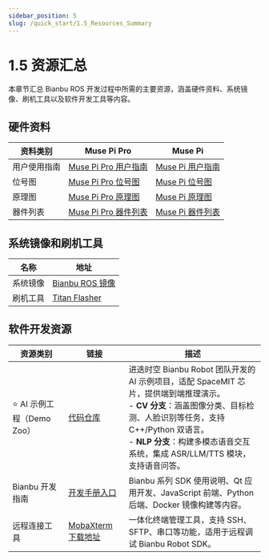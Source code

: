 ```yaml
---
sidebar_position: 5
slug: /quick_start/1.5_Resources_Summary
---
```


# 1.5 资源汇总

本章节汇总 Bianbu ROS 开发过程中所需的主要资源，涵盖硬件资料、系统镜像、刷机工具以及软件开发工具等内容。

## 硬件资料

| 资料类别     | Muse Pi Pro                                                  | Muse Pi                                                      |
| ------------ | ------------------------------------------------------------ | ------------------------------------------------------------ |
| 用户使用指南 | [Muse Pi Pro 用户指南](https://developer.spacemit.com/documentation?token=EIk1wVY9NinD95kMsw0cFM89npd) | [Muse Pi 用户指南](https://developer.spacemit.com/documentation?token=ZugWwIVmkiGNAik55hzc4C3Ln6d) |
| 位号图       | [Muse Pi Pro 位号图](https://developer.spacemit.com/documentation?token=F4ifwMgAGicRTKkoQRAc0HLrnWb) | [Muse Pi 位号图](https://developer.spacemit.com/documentation?token=Rih2wA6q5iXEMskSd8OcE486nIh) |
| 原理图       | [Muse Pi Pro 原理图](https://developer.spacemit.com/documentation?token=KuthwVxLFi0Vd6k2skvc4FOEnih&type=pdf) | [Muse Pi 原理图](https://developer.spacemit.com/documentation?token=En24wUYHjiTn34kuzqEcHvrVnDb&type=pdf) |
| 器件列表     | [Muse Pi Pro 器件列表](https://developer.spacemit.com/documentation?token=AIJKwYRsXiV6DWkrXvMcDi2Qnme&type=file) | [Muse Pi 器件列表](https://developer.spacemit.com/documentation?token=G3CVwYZukiMdpBk9db6cHp0Snjf) |

## 系统镜像和刷机工具

| 名称     | 地址                                                         |
| -------- | ------------------------------------------------------------ |
| 系统镜像 | [Bianbu ROS 镜像](https://archive.spacemit.com/ros2/bianbu-ros-images/v1.0/bianbu-24.04-ROS-lite-k1-dailybuild-20250711150556.zip) |
| 刷机工具 | [Titan Flasher](https://developer.spacemit.com/documentation?token=L0mXwA8GeiZBUFkaQZXceKaZn4g) |

## 软件开发资源

| 资源类别                  | 链接                                                         | 描述                                                         |
| ------------------------- | ------------------------------------------------------------ | ------------------------------------------------------------ |
| ⭐ AI 示例工程（Demo Zoo） | [代码仓库](https://gitee.com/bianbu/spacemit-demo.git)       | 进迭时空 Bianbu Robot 团队开发的 AI 示例项目，适配 SpaceMIT 芯片，提供端到端推理演示。<br />- **CV 分支**：涵盖图像分类、目标检测、人脸识别等任务，支持 C++/Python 双语言。<br />- **NLP 分支**：构建多模态语音交互系统，集成 ASR/LLM/TTS 模块，支持语音问答。 |
| Bianbu 开发指南           | [开发手册入口](https://bianbu.xyz/development)               | Bianbu 系列 SDK 使用说明、Qt 应用开发、JavaScript 前端、Python 后端、Docker 镜像构建等内容。 |
| 远程连接工具              | [MobaXterm 下载地址](https://mobaxterm.mobatek.net/download.html) | 一体化终端管理工具，支持 SSH、SFTP、串口等功能，适用于远程调试 Bianbu Robot SDK。 |